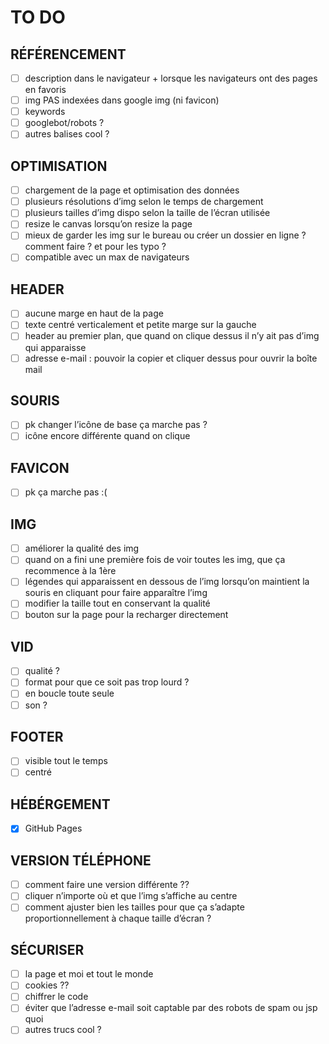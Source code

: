# TO DO
## RÉFÉRENCEMENT
- [ ] description dans le navigateur + lorsque les navigateurs ont des pages en favoris
- [ ] img PAS indexées dans google img (ni favicon)
- [ ] keywords
- [ ] googlebot/robots ?
- [ ] autres balises cool ?

## OPTIMISATION 
- [ ] chargement de la page et optimisation des données 
- [ ] plusieurs résolutions d’img selon le temps de chargement 
- [ ] plusieurs tailles d’img dispo selon la taille de l’écran utilisée
- [ ] resize le canvas lorsqu’on resize la page
- [ ] mieux de garder les img sur le bureau ou créer un dossier en ligne ? comment faire ? et 		pour les typo ?
- [ ] compatible avec un max de navigateurs 	
		
## HEADER 
- [ ] aucune marge en haut de la page 
- [ ] texte centré verticalement et petite marge sur la gauche
- [ ] header au premier plan, que quand on clique dessus il n’y ait pas d’img qui apparaisse 
- [ ] adresse e-mail : pouvoir la copier et cliquer dessus pour ouvrir la boîte mail

## SOURIS
- [ ] pk changer l’icône de base ça marche pas ? 
- [ ] icône encore différente quand on clique 

## FAVICON
- [ ] pk ça marche pas :( 

## IMG
- [ ] améliorer la qualité des img 
- [ ] quand on a fini une première fois de voir toutes les img, que ça recommence à la 1ère
- [ ] légendes qui apparaissent en dessous de l’img lorsqu’on maintient la souris en cliquant pour faire apparaître l’img
- [ ] modifier la taille tout en conservant la qualité 
- [ ] bouton sur la page pour la recharger directement 

## VID 
- [ ] qualité ?
- [ ] format pour que ce soit pas trop lourd ? 
- [ ] en boucle toute seule 
- [ ] son ?
		
## FOOTER 
- [ ] visible tout le temps
- [ ] centré 

## HÉBÉRGEMENT 
- [x] GitHub Pages

## VERSION TÉLÉPHONE 
- [ ] comment faire une version différente ?? 
- [ ] cliquer n’importe où et que l’img s’affiche au centre
- [ ] comment ajuster bien les tailles pour que ça s’adapte proportionnellement à chaque taille 		d’écran ? 

## SÉCURISER 
- [ ] la page et moi et tout le monde
- [ ] cookies ?? 
- [ ] chiffrer le code 
- [ ] éviter que l’adresse e-mail soit captable par des robots de spam ou jsp quoi
- [ ] autres trucs cool ? 
